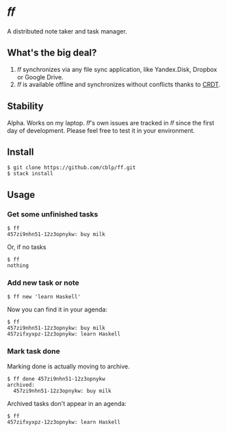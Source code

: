 # 𝑓𝑓

A distributed note taker and task manager.

## What's the big deal?

1.  𝑓𝑓 synchronizes via any file sync application, like Yandex.Disk,
    Dropbox or Google Drive.
2.  𝑓𝑓 is available offline and synchronizes without conflicts thanks to
    [CRDT](https://github.com/cblp/crdt).

## Stability

Alpha. Works on my laptop.
𝑓𝑓's own issues are tracked in 𝑓𝑓 since the first day of development.
Please feel free to test it in your environment.

## Install

    $ git clone https://github.com/cblp/ff.git
    $ stack install

## Usage

### Get some unfinished tasks

    $ ff
    457zi9nhn51-12z3opnykw: buy milk

Or, if no tasks

    $ ff
    nothing

### Add new task or note

    $ ff new 'learn Haskell'

Now you can find it in your agenda:

    $ ff
    457zi9nhn51-12z3opnykw: buy milk
    457zifxyxpz-12z3opnykw: learn Haskell

### Mark task done

Marking done is actually moving to archive.

    $ ff done 457zi9nhn51-12z3opnykw
    archived:
      457zi9nhn51-12z3opnykw: buy milk

Archived tasks don't appear in an agenda:

    $ ff
    457zifxyxpz-12z3opnykw: learn Haskell

